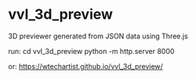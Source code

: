 # vvl_3d_preview
3D previewer generated from JSON data using Three.js

run:
cd vvl_3d_preview
python -m http.server 8000

or:
https://wtechartist.github.io/vvl_3d_preview/
